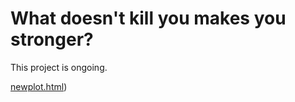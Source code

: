 # What doesn't kill you makes you stronger?

This project is ongoing. 

[newplot.html](https://gist.github.com/Dunadan1997/a756f5c7a765692325f55cccbf65b924))

<!-- Embedding the Gist (test) -->
<script src="https://gist.github.com/Dunadan1997/a756f5c7a765692325f55cccbf65b924.js"></script>

